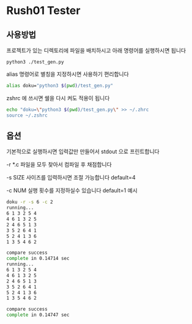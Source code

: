 # Rush01 Tester

## 사용방법

프로젝트가 있는 디렉토리에 파일을 배치하시고 아래 명령어를 실행하시면 됩니다

```
python3 ./test_gen.py
```

alias 명령어로 별칭을 지정하시면 사용하기 편리합니다

```bash
alias doku="python3 $(pwd)/test_gen.py"
```

zshrc 에 쓰시면 쉘을 다시 켜도 적용이 됩니다

```bash
echo "doku=\"python3 $(pwd)/test_gen.py\" >> ~/.zhrc
source ~/.zshrc
```

## 옵션

기본적으로 실행하시면 입력값만 만들어서 stdout 으로 프린트합니다

-r *.c 파일을 모두 찾아서 컴파일 후 채점합니다

-s SIZE 사이즈를 입력하시면 조절 가능합니다 default=4

-c NUM 실행 횟수를 지정하실수 있습니다 default=1
예시

```bash
doku -r -s 6 -c 2
running...
6 1 3 2 5 4
4 6 1 3 2 5
2 4 6 5 1 3
3 5 2 6 4 1
5 2 4 1 3 6
1 3 5 4 6 2

compare success
complete in 0.14714 sec
running...
6 1 3 2 5 4
4 6 1 3 2 5
2 4 6 5 1 3
3 5 2 6 4 1
5 2 4 1 3 6
1 3 5 4 6 2

compare success
complete in 0.14747 sec
```

